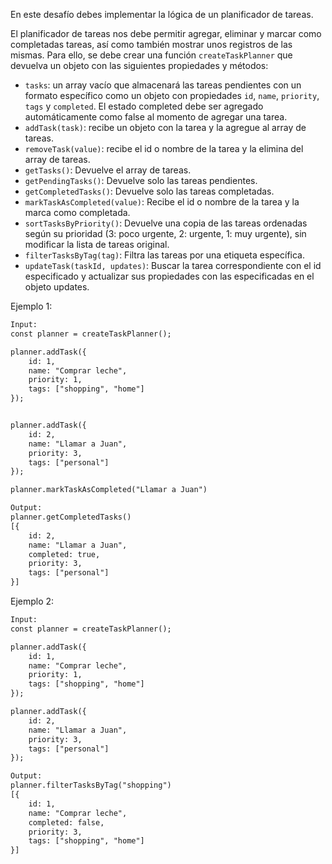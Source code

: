 En este desafío debes implementar la lógica de un planificador de tareas.

El planificador de tareas nos debe permitir agregar, eliminar y marcar como completadas tareas, así como también mostrar unos registros de las mismas. Para ello, se debe crear una función `createTaskPlanner` que devuelva un objeto con las siguientes propiedades y métodos:

- `tasks`: un array vacío que almacenará las tareas pendientes con un formato específico como un objeto con propiedades `id`, `name`, `priority`, `tags` y `completed`. El estado completed debe ser agregado automáticamente como false al momento de agregar una tarea.
- `addTask(task)`: recibe un objeto con la tarea y la agregue al array de tareas.
- `removeTask(value)`: recibe el id o nombre de la tarea y la elimina del array de tareas.
- `getTasks()`: Devuelve el array de tareas.
- `getPendingTasks()`: Devuelve solo las tareas pendientes.
- `getCompletedTasks()`: Devuelve solo las tareas completadas.
- `markTaskAsCompleted(value)`: Recibe el id o nombre de la tarea y la marca como completada.
- `sortTasksByPriority()`: Devuelve una copia de las tareas ordenadas según su prioridad (3: poco urgente, 2: urgente, 1: muy urgente), sin modificar la lista de tareas original.
- `filterTasksByTag(tag)`: Filtra las tareas por una etiqueta específica.
- `updateTask(taskId, updates)`: Buscar la tarea correspondiente con el id especificado y actualizar sus propiedades con las especificadas en el objeto updates.

Ejemplo 1:

```txt
Input:
const planner = createTaskPlanner();

planner.addTask({
    id: 1,
    name: "Comprar leche",
    priority: 1,
    tags: ["shopping", "home"]
});


planner.addTask({
    id: 2,
    name: "Llamar a Juan",
    priority: 3,
    tags: ["personal"]
});

planner.markTaskAsCompleted("Llamar a Juan")

Output:
planner.getCompletedTasks()
[{
    id: 2,
    name: "Llamar a Juan",
    completed: true,
    priority: 3,
    tags: ["personal"]
}]
```

Ejemplo 2:

```txt
Input:
const planner = createTaskPlanner();

planner.addTask({
    id: 1,
    name: "Comprar leche",
    priority: 1,
    tags: ["shopping", "home"]
});

planner.addTask({
    id: 2,
    name: "Llamar a Juan",
    priority: 3,
    tags: ["personal"]
});

Output:
planner.filterTasksByTag("shopping")
[{
    id: 1,
    name: "Comprar leche",
    completed: false,
    priority: 3,
    tags: ["shopping", "home"]
}]
```
